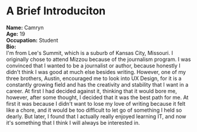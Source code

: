 # A Brief Introduciton
 **Name:** Camryn  
 **Age:** 19  
 **Occupation:** Student  
 **Bio:**  
 I'm from Lee's Summit, which is a suburb of Kansas City, Missouri. I originally chose to attend Mizzou because of the journalism program. I was convinced that I wanted
 to be a journalist or author, because honestly I didn't think I was good at much else besides writing. However, one of my three brothers, Austin, encouraged me to look
 into UX Design, for it is a constantly growing field and has the creativity and stability that I want in a career. At first I had decided against it, thinking that it would
 bore me, however, after some thought, I decided that it was the best path for me. At first it was because I didn't want to lose my love of writing because it felt like
 a chore, and it would be too difficult to let go of something I held so dearly. But later, I found that I actually really enjoyed learning IT, and now it's something that
 I think I will always be interested in.
